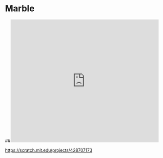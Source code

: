 # Marble

##<iframe src="https://scratch.mit.edu/projects/428707173/embed" allowtransparency="true" width="485" height="402" frameborder="0" scrolling="no" allowfullscreen></iframe>

https://scratch.mit.edu/projects/428707173
